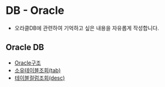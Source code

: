 # DB - Oracle
* 오라클DB에 관련하여 기억하고 싶은 내용을 자유롭게 작성합니다.

## Oracle DB
* [Oracle구조](https://github.com/keonmon/TIL/blob/main/DB/Oracle/%EC%98%A4%EB%9D%BC%ED%81%B4%EA%B5%AC%EC%A1%B0.md)
* [소유테이블조회(tab)](https://github.com/keonmon/TIL/blob/main/DB/Oracle/DataDictionary.md)
* [테이블컬럼조회(desc)](https://github.com/keonmon/TIL/blob/main/DB/Oracle/describe.md)
